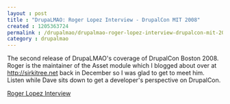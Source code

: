 ```yaml
---
layout : post
title : "DrupaLMAO: Roger Lopez Interview - DrupalCon MIT 2008"
created : 1205363724
permalink : /drupalmao/drupalmao-roger-lopez-interview-drupalcon-mit-2008
category : drupalmao
---
```

The second release of DrupaLMAO's coverage of DrupalCon Boston 2008. Roger is the maintainer of the Asset module which I blogged about over at <a href="http://sirkitree.net/node/2">http://sirkitree.net</a> back in December so I was glad to get to meet him. Listen while Dave sits down to get a developer's perspective on DrupalCon.

<a href="http://drupalmao.com/node/11">Roger Lopez Interview</a>